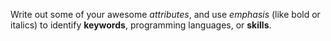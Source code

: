Write out some of your awesome *attributes*, and use *emphasis* (like bold or italics) to identify **keywords**, programming languages, or **skills**. 